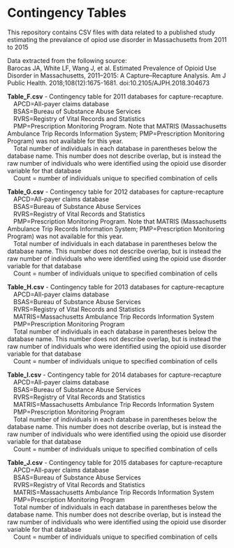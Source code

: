 # Contingency Tables
This repository contains CSV files with data related to a published study estimating the prevalance of opiod use disorder in Massachusetts from 2011 to 2015

Data extracted from the following source:  
Barocas JA, White LF, Wang J, et al. Estimated Prevalence of Opioid Use Disorder in Massachusetts, 2011–2015: A Capture–Recapture Analysis. Am J Public Health. 2018;108(12):1675-1681. doi:10.2105/AJPH.2018.304673

**Table_F.csv** - Contingency table for 2011 databases for capture-recapture.  
&emsp;APCD=All-payer claims database  
&emsp;BSAS=Bureau of Substance Abuse Services  
&emsp;RVRS=Registry of Vital Records and Statistics  
&emsp;PMP=Prescription Monitoring Program. Note that MATRIS (Massachusetts Ambulance Trip Records Information System; PMP=Prescription Monitoring Program) was not available for this year.  
&emsp;Total number of individuals in each database in parentheses below the database name. This number does not describe overlap, but is instead the raw number of individuals who were identified using the opioid use disorder variable for that database  
&emsp;Count = number of individuals unique to specified combination of cells
  

**Table_G.csv** - Contingency table for 2012 databases for capture-recapture  
&emsp;APCD=All-payer claims database  
&emsp;BSAS=Bureau of Substance Abuse Services  
&emsp;RVRS=Registry of Vital Records and Statistics  
&emsp;PMP=Prescription Monitoring Program. Note that MATRIS (Massachusetts Ambulance Trip Records Information System; PMP=Prescription Monitoring Program) was not available for this year.  
&emsp;Total number of individuals in each database in parentheses below the database name. This number does not describe overlap, but is instead the raw number of individuals who were identified using the opioid use disorder variable for that database  
&emsp;Count = number of individuals unique to specified combination of cells

**Table_H.csv** - Contingency table for 2013 databases for capture-recapture  
&emsp;APCD=All-payer claims database  
&emsp;BSAS=Bureau of Substance Abuse Services  
&emsp;RVRS=Registry of Vital Records and Statistics  
&emsp;MATRIS=Massachusetts Ambulance Trip Records Information System  
&emsp;PMP=Prescription Monitoring Program  
&emsp;Total number of individuals in each database in parentheses below the database name. This number does not describe overlap, but is instead the raw number of individuals who were identified using the opioid use disorder variable for that database  
&emsp;Count = number of individuals unique to specified combination of cells 

**Table_I.csv** - Contingency table for 2014 databases for capture-recapture  
&emsp;APCD=All-payer claims database  
&emsp;BSAS=Bureau of Substance Abuse Services  
&emsp;RVRS=Registry of Vital Records and Statistics  
&emsp;MATRIS=Massachusetts Ambulance Trip Records Information System  
&emsp;PMP=Prescription Monitoring Program  
&emsp;Total number of individuals in each database in parentheses below the database name. This number does not describe overlap, but is instead the raw number of individuals who were identified using the opioid use disorder variable for that database  
&emsp;Count = number of individuals unique to specified combination of cells 

**Table_J.csv** - Contingency table for 2015 databases for capture-recapture  
&emsp;APCD=All-payer claims database  
&emsp;BSAS=Bureau of Substance Abuse Services  
&emsp;RVRS=Registry of Vital Records and Statistics  
&emsp;MATRIS=Massachusetts Ambulance Trip Records Information System  
&emsp;PMP=Prescription Monitoring Program  
&emsp;Total number of individuals in each database in parentheses below the database name. This number does not describe overlap, but is instead the raw number of individuals who were identified using the opioid use disorder variable for that database  
&emsp;Count = number of individuals unique to specified combination of cells 
 
 
 
